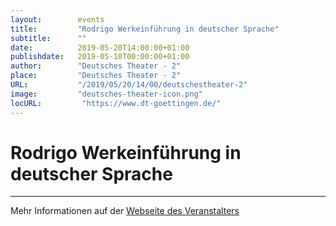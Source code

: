 ```yaml
---
layout:        events
title:         "Rodrigo Werkeinführung in deutscher Sprache"
subtitle:      ""
date:          2019-05-20T14:00:00+01:00
publishdate:   2019-05-10T00:00:00+01:00
author:        "Deutsches Theater - 2"
place:         "Deutsches Theater - 2"
URL:           "/2019/05/20/14/00/deutschestheater-2"
image:         "deutsches-theater-icon.png"
locURL:         "https://www.dt-goettingen.de/"
---
```


Rodrigo Werkeinführung in deutscher Sprache
===========


-----------



Mehr Informationen auf der [Webseite des Veranstalters](https://www.dt-goettingen.de/stueck/rodrigo-werkeinfuehrung-in-deutscher-sprache/)
